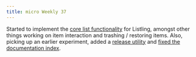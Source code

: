 ```yaml
---
title: micro Weekly 37
---
```


Started to implement the [core list functionality](https://github.com/noyainrain/listling/issues/1)
for Listling, amongst other things working on item interaction and trashing / restoring items. Also,
picking up an earlier experiment, added a
[release utility](https://github.com/noyainrain/listling/issues/6) and
[fixed the documentation index](https://github.com/noyainrain/listling/issues/5).
